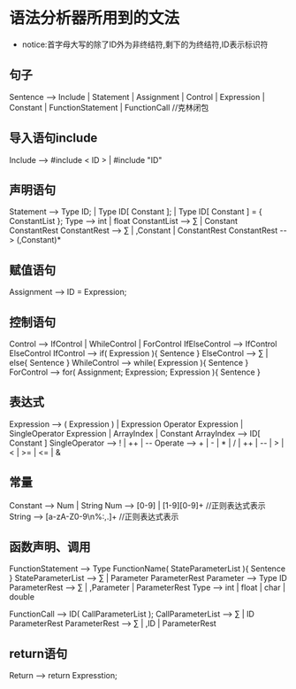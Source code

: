 # 语法分析器所用到的文法

* notice:首字母大写的除了ID外为非终结符,剩下的为终结符,ID表示标识符

## 句子

Sentence --> Include | Statement | Assignment | Control | Expression | Constant | FunctionStatement | FunctionCall //克林闭包

## 导入语句include

Include --> #include < ID > | #include "ID"

## 声明语句

Statement --> Type ID; | Type ID[ Constant ]; | Type ID[ Constant ] = { ConstantList };
Type --> int | float
ConstantList --> ∑ | Constant ConstantRest
ConstantRest --> ∑ | ,Constant | ConstantRest
ConstantRest --> (,Constant)*

## 赋值语句

Assignment --> ID = Expression;

## 控制语句

Control --> IfControl | WhileControl | ForControl
IfElseControl --> IfControl ElseControl
IfControl --> if( Expression ){ Sentence }
ElseControl --> ∑ | else{ Sentence } 
WhileControl --> while( Expression ){ Sentence }
ForControl --> for( Assignment; Expression; Expression ){ Sentence }

## 表达式

Expression --> ( Expression ) | Expression Operator Expression | SingleOperator Expression | ArrayIndex | Constant
ArrayIndex --> ID[ Constant ]
SingleOperator --> ! | ++ | --
Operate --> + | - | * | / | ++ | -- | > | < | >= | <= | &

## 常量

Constant --> Num | String
Num --> [0-9] | [1-9][0-9]+    //正则表达式表示
String --> [a-zA-Z0-9\n%:,.]+  //正则表达式表示

## 函数声明、调用

FunctionStatement --> Type FunctionName( StateParameterList ){ Sentence }
StateParameterList --> ∑ | Parameter ParameterRest
Parameter --> Type ID
ParameterRest --> ∑ | ,Parameter | ParameterRest
Type --> int | float | char | double

FunctionCall --> ID( CallParameterList );
CallParameterList --> ∑ | ID ParameterRest
ParameterRest --> ∑ | ,ID | ParameterRest

## return语句

Return --> return Expresstion;